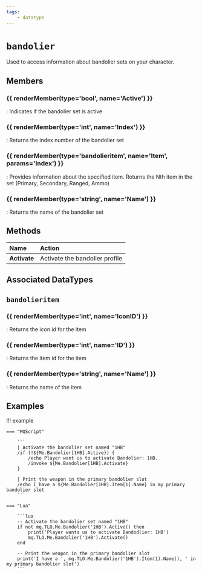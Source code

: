 ```yaml
---
tags:
    - datatype
---
```

# `bandolier`

<!--dt-desc-start-->
Used to access information about bandolier sets on your character.
<!--dt-desc-end-->
## Members
<!--dt-members-start-->
### {{ renderMember(type='bool', name='Active') }}

:   Indicates if the bandolier set is active

### {{ renderMember(type='int', name='Index') }}

:   Returns the index number of the bandolier set

### {{ renderMember(type='bandolieritem', name='Item', params='Index') }}

:   Provides information about the specified item. Returns the Nth item in the set (Primary, Secondary, Ranged, Ammo)

### {{ renderMember(type='string', name='Name') }}

:   Returns the name of the bandolier set
<!--dt-members-end-->

## Methods

| Name | Action |
| :--- | :--- |
| **Activate** | Activate the bandolier profile |


## Associated DataTypes

## `bandolieritem`

### {{ renderMember(type='int', name='IconID') }}

:   Returns the icon id for the item

### {{ renderMember(type='int', name='ID') }}

:   Returns the item id for the item

### {{ renderMember(type='string', name='Name') }}

:   Returns the name of the item



## Examples

!!! example

    === "MQScript"

        ```
        | Activate the bandolier set named "1HB"
        /if (!${Me.Bandolier[1HB].Active}) {
            /echo Player want us to activate Bandolier: 1HB.
            /invoke ${Me.Bandolier[1HB].Activate}
        }

        | Print the weapon in the primary bandolier slot
        /echo I have a ${Me.Bandolier[1HB].Item[1].Name} in my primary bandolier slot
        ```

    === "Lua"

        ```lua
        -- Activate the bandolier set named "1HB"
        if not mq.TLO.Me.Bandolier('1HB').Active() then
            print('Player wants us to activate Bandodlier: 1HB')
            mq.TLO.Me.Bandolier('1HB').Activate()
        end

        -- Print the weapon in the primary bandolier slot
        print('I have a ', mq.TLO.Me.Bandolier('1HB').Item(1).Name(), ' in my primary bandolier slot')
        ```
<!--dt-linkrefs-start-->
[int]: datatype-int.md
[string]: datatype-bandolier.md
[bool]: datatype-bool.md
[bandolieritem]: datatype-bandolier.md#bandolieritem
<!--dt-linkrefs-end-->